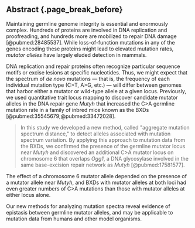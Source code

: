 ## Abstract {.page_break_before}

Maintaining germline genome integrity is essential and enormously complex. 
Hundreds of proteins are involved in DNA replication and proofreading, and hundreds more are mobilized to repair DNA damage [@pubmed:28485537]. 
While loss-of-function mutations in any of the genes encoding these proteins might lead to elevated mutation rates, *mutator alleles* have largely eluded detection in mammals. 

DNA replication and repair proteins often recognize particular sequence motifs or excise lesions at specific nucleotides. 
Thus, we might expect that the spectrum of *de novo* mutations &mdash; that is, the frequency of each individual mutation type (C>T, A>G, etc.) &mdash; will differ between genomes that harbor either a mutator or wild-type allele at a given locus. 
Previously, we used quantitative trait locus mapping to discover candidate mutator alleles in the DNA repair gene *Mutyh* that increased the C>A germline mutation rate in a family of inbred mice known as the BXDs [@pubmed:35545679;@pubmed:33472028].

> In this study we developed a new method, called "aggregate mutation spectrum distance," to detect alleles associated with mutation spectrum variation. 
> By applying this approach to mutation data from the BXDs, we confirmed the presence of the germline mutator locus near *Mutyh* and discovered an additional C>A mutator locus on chromosome 6 that overlaps *Ogg1*, a DNA glycosylase involved in the same base-excision repair network as *Mutyh* [@pubmed:17581577].

The effect of a chromosome 6 mutator allele depended on the presence of a mutator allele near *Mutyh*, and BXDs with mutator alleles at both loci had even greater numbers of C>A mutations than those with mutator alleles at either locus alone. 

Our new methods for analyzing mutation spectra reveal evidence of epistasis between germline mutator alleles, and may be applicable to mutation data from humans and other model organisms. 

